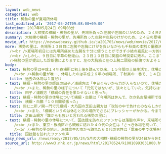 ```yaml
---
layout: web_news
categories: web
title: 稀勢の里が夏場所休場
last_modified_at: '2017-05-24T09:08:00+09:00'
datetime: 2017年05月24日 09時08分
description: 大相撲の横綱・稀勢の里が、先場所負った左腕や左胸のけがのため、２４日の夏場所１１日目から休場することになりました。
summary: 大相撲の横綱・稀勢の里が、先場所負った左腕や左胸のけがのため、２４日の夏場所１１日目から休場することになりました。
movie_url: https://newswebeasy.github.io/ja201705/news/web/movie/2017/05/24/k10010993031000.mp4
more: 稀勢の里は、先場所１３日目に左腕や左胸にけがを負いながらも千秋楽の本割と優勝決定戦に続けて勝ち、劇的な逆転で２場所連続優勝を果たしました。その後はけがの治療のため先月の春巡業を休んで地道な調整を進め、夏場所出場を決めました。<br
  /><br />夏場所初日には先場所痛めた左腕を十分に使うことができず小結の嘉風に一方的に敗れ、その後は２連勝と持ち直しました。４日目には平幕の遠藤に敗れ初めての金星を許しましたが、その後は４連勝と復調の兆しを見せていました。<br
  /><br />しかし、９日目に平幕の栃煌山、２３日１０日目に関脇の琴奨菊に敗れ、ここまで６勝４敗となり、２４日、日本相撲協会に休場を届け出ました。<br /><br
  />稀勢の里が提出した診断書によりますと、左の大胸筋と左の上腕二頭筋の損傷でおよそ１か月の治療が必要だということです。<br /><br />稀勢の里の休場はこれまでの１５年間の土俵生活で１日だけで、大関だった平成２６年初場所の千秋楽以来、２回目です。２４日に稀勢の里と結びの一番で対戦する予定だった関脇の玉鷲は不戦勝となります。
body:
- text: 稀勢の里は平成１４年春場所に初土俵を踏んで以来、１５年間の土俵生活で、休場は１日しかありません。このところ、横綱・大関陣はけがに苦しみ、休場する力士が相次ぐ中、稀勢の里のけがへの強さや体の頑丈さは、安定した成績を残してことしの初場所後に横綱昇進を果たすことができた１つの要因となっていました。<br
    /><br />稀勢の里が唯一、休場したのは平成２６年の初場所、千秋楽の一番で、１４日目を終えて７勝７敗とし勝ち越しがかかっていましたが、右足の親指のけがで初めて休場しました。このため、初土俵から１２年かけて積み上げた連続出場が９５３回で途絶え、この場所は千秋楽が不戦敗となって７勝８敗となり、大関で唯一負け越した場所となりました。
  title: 過去の休場は１度だけ
- text: 横綱・稀勢の里の師匠の田子ノ浦親方は「中日ぐらいから力が入らないので、休場させてほしいと話があった。自分もきのうの相撲を見て、横綱としての責任を果たせないと思った。治療に専念して、次の場所に向けて体調を整えてほしい」と話しました。<br
    /><br />また、稀勢の里の様子について「元気ではないが、淡々としていた。気持ちはすごく悔しいと思っているだろうし、あれだけ責任感がある力士なので、ふがいないという思いでいっぱいだったと思う」と話しました。７月の名古屋場所に向けては「このような結果にならないように、最後まで横綱としての使命を果たせるよう努力できる環境を作ってあげたい」と話していました。
  title: 田子ノ浦親方「横綱の責任を果たせないと思った」
- text: 横綱・稀勢の里の休場について横綱・白鵬は「今場所は休んで、次の名古屋場所で復帰でもよかったが、今まで休まずに出場していたから、出たかった思いは理解できる。そういう意味では１０日間頑張った」と話しました。そして今場所について「２人の横綱に託された。運よく全勝できているので、横綱が締められたらと思う」と全勝で並ぶ日馬富士との優勝争いにあらためて意欲を示していました。
  title: 横綱・白鵬「１０日間頑張った」
- text: 同じ二所ノ関一門で元横綱・大乃国の芝田山親方は「攻防の中で負けたのならしかたないと思うが、この２日間はまったく相撲を取れていない。けがも悪いのだろうが、精神的なつらさもそこに重なったと思う」と稀勢の里の心情を察していました。<br
    /><br />また、「横綱というのは休むと次の場所でさらにプレッシャーがかかる。今まで１日しか休んだことがなく、こういう休場の形は初めてのものになるが、休む以上は、けがを治し、体の強化もしっかり行ってもらいたい。見ている人がハラハラドキドキする相撲ではなく、見ている誰からも強いと言ってもらえる稀勢の里になってもらいたい」と話していました。
  title: 芝田山親方「誰からも強いと言われる稀勢の里に」
- text: 横綱・稀勢の里の休場について、国技館を訪れたファンからは落胆の声や、来場所の活躍に期待する声が聞かれました。<br /><br />富山県から家族で観戦に訪れた２０代の男性は「一泊してわざわざ来たので本当に残念ですが、けがのことが心配だったので次の場所で元気になって戻ってきてもらいたい」と話していました。<br
    /><br />また、東京・板橋区から観戦に訪れた４０代の女性は「さっき休場を聞いて、すごくショックです。いつも休まない横綱なので、驚きました。稀勢の里は声援がすごいのでそれが聞けないのが残念です。来場所、また万全の状態で出場してもらいたい」と話していました。<br
    /><br />稀勢の里の地元、茨城県牛久市から訪れた６０代の男性は「電車の中で休場を知りました。せっかくチケットが取れたのに残念です。ただ、けがをしていたので、しょうがないですし、本当はもっと早く休場してもよかったんじゃないかと思っています。ゆっくり休んでほしい」と話していました。
  title: 国技館を訪れたファンの声
easy_news_url: /news/easy/2017/05/24/5月の大相撲-横綱の稀勢の里が24日から休む/
source_url: http://www3.nhk.or.jp/news/html/20170524/k10010993031000.html?utm_int=all_side_ranking-access_005
...
```

